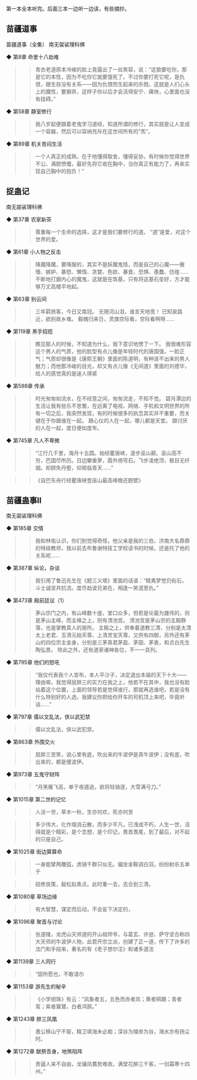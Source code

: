 第一本全本听完。后面三本一边听一边读，有些摘抄。  

## 苗疆道事
苗疆道事（全集）
南无袈裟理科佛


◆ 第8章 命里十八劫难

>> 青衣老道原本冷峻的脸上竟露出了一丝笑容，说：“这狼要吃你，那是它的本性，因为不吃你它就要饿死了。不过你要打死它呢，是仇恨，跟生存没有关系——因为仇恨而生起来的杀戮，这就是人们心头上的魔性，要摒弃，这样子你以后才会活得安宁、痛快，心里面也没有挂碍。”

◆ 第58章 静室修行

>> 我八岁起便跟着老鬼学习道经，知道所谓的修行，其实就是让人变成一个容器，然后可以容纳充斥在这世间所有的“炁”。

◆ 第89章 机关苦闷生活

>> 一个人真正的成熟，在于他懂得取舍，懂得妥协，有时候你觉得世界不公、满腔愤慨，最好先将它收在胸中，当你真正有能力了，再来实现自己胸中的抱负！”




## 捉蛊记
南无袈裟理科佛


◆ 第37章 农家新茶

>> 尊重每一个生命的选择，这才是我们要修行的道。    “道”是爱，对这个世界的爱。

◆ 第61章 小人物之反击

>> 降魔降魔，要降服的，其实不是妖魔鬼怪，而是自己的心魔——傲慢、嫉妒、暴怒、懒惰、贪婪、色欲、暴食、恐惧、愚蠢、彷徨……    不断地打磨内心的魔鬼，这就是在筑基，只有将这基石垒好，方才能够万丈高楼平地起。

◆ 第63章 别云间

>> 三年羁旅客，今日又南冠。    无限河山泪，谁言天地宽！    已知泉路近，欲别故乡难。    毅魄归来日，灵旗空际看，空际看啊呀……

◆ 第119章 黑手招揽

>> 瞧见那人的时候，不知道为什么，我下意识地愣了一下。    我很难形容这个男人的气质，他的脸型有点儿像是年轻时代的唐国强，一脸正气；气质却很像是《康熙王朝》里面的陈道明，有种说不出来的男人魅力；而他那冷峻的目光，却又有点儿像《无间道》里面的刘德华，给人的感觉真的是迷人得紧

◆ 第598章 传承

>> 时光匆匆如流水，在不经意之间，匆匆流走，不知不觉。    碧月潭边的生活让我有些乐不思蜀，在远离了电视、网络、手机和文明世界的所有一切之后，我突然发现，有的时候很多的执念其实并不重要，而关键在于你跟谁在一起。    跟心仪的人在一起，哪儿都是天堂。    跟讨厌的人在一起，度日便如度年。

◆ 第745章 凡人不卑微

>> “江行几千里，海月十五圆。始经瞿唐峡，遂步巫山巅。巫山高不穷，巴国尽所历。日边攀垂萝，霞外倚穹石。飞步凌绝顶，极目无纤烟。却顾失丹壑，仰观临青天……”

>> 《自巴东舟行经瞿唐峡登巫山最高峰晚还题壁》


## 苗疆蛊事II
南无袈裟理科佛


◆ 第185章 交情

>> 我和林佑认识，你们别觉得奇怪，他父亲是我的三伯，济南大名鼎鼎的特级教师，我以前去布鲁谢特技工学校读书的时候，还是托了他的关系呢……

◆ 第387章 纵论，杂谈

>> 我引用了鲁迅先生在《题三义塔》里面的话语：“精禽梦觉仍衔石，斗士诚坚共抗流。度尽劫波兄弟在，相逢一笑泯恩仇。”

◆ 第473章 殿前廷议（1）

>> 茅山宗门之内，有山峰数十座，堂口众多，但若是论最为雄伟的，则是茅山主峰，而主峰之上，则有清池宫。    清池宫是茅山宗的主殿群落，也是掌教真人的居所。    主殿之上，供奉着道教三清，分别是太清太上老君、玉清元始天尊、上清灵宝天尊，又供有四御，另外还有茅山的四位宗主金身，分别是三茅真君茅盈、茅固、茅衷，和贞白先生陶弘景。    除此之外，还有道家诸神各位，不一一具列。

◆ 第795章 他们的怒吼

>> “我仅代表我个人宣布，本人平沙子，决定退出本届的天下十大——理由嘛，我觉得屈胖三的实力在我之上，他若不在其中，我也没有脸站着这个位置，上面的领导若是觉得谁行，那就再选谁吧，若是没有什么特别好的人选，我建议你把给你开车的司机顶上来吧，毕竟听话……”

◆ 第797章 儒以文乱法，侠以武犯禁

>> 儒以文乱法，侠以武犯禁。

◆ 第863章 外围交火

>> 屈胖三苦笑，说心里有底，吹出来的牛波伊是真牛波伊；没有底，吹出来的，都是傻波伊。

◆ 第973章 五鬼守财阵

>> “月黑雁飞高，单于夜遁逃。欲将轻骑逐，大雪满弓刀。”

◆ 第1015章 第二世的记忆

>> 人活一世，草木一秋，生亦何欢，死亦何苦

>> 多少伟大，化作烟消云散，而多少平凡，已浅成不朽，人生一世，活得就是个精彩，是个念想，是个印记，畏首畏尾，到了最后，对不起的只是自己。

◆ 第1025章 街边算算命

>> 一身能擘两雕弧，虏骑千群只似无。偏坐金鞍调白羽，纷纷射杀五单于

>> 砚修良策，敲松拟素贞。此时重一去，去合到三清。

◆ 第1080章 草场边缘

>> 有大智慧，谋定而后动，不会妄下决定的，

◆ 第1096章 聚首与讨论

>> 张道陵，龙虎山天师道的开山祖师爷，与葛玄、许逊、萨守坚合称四大天师的牛波伊人物，此君开宗立派，创建了正一道，传下了许多的法门和手段来，著名的有《老子想尔注》和诸多道法

◆ 第1139章 三人同行

>> “固所愿也，不敢请尔

◆ 第1153章 游先生的秘辛

>> 《小学绀珠》有云：“凤象者五，五色而赤者凤；黄者鹓鶵；青者鸾；紫者鸑鷟，白者鸿鹄。”

◆ 第1243章 胖三凤凰

>> 愚公移山宁不智，精卫填海未必痴；深谷为陵岸为谷，海水亦有扬尘时。

◆ 第1272章 献祭吾身，地煞陷阵

>> 贵逼人来不自由，龙骧凤翥势难收。满堂花醉三千客，一剑霜寒十四州。”
